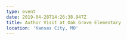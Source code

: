 ```yaml
---
type: event
date: 2019-04-28T14:26:38.947Z
title: Author Visit at Oak Grove Elementary
location: 'Kansas City, MO'
---
```


